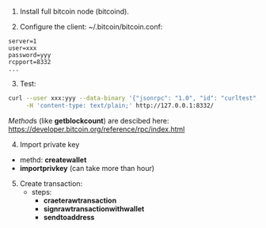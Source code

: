 1) Install full bitcoin node (bitcoind).


2) Configure the client:
~/.bitcoin/bitcoin.conf:
```
server=1
user=xxx
password=yyy
rcpport=8332
...
```

3) Test:
```bash
curl --user xxx:yyy --data-binary '{"jsonrpc": "1.0", "id": "curltest", "method": "getblockcount", "params": []}' \
     -H 'content-type: text/plain;' http://127.0.0.1:8332/
```

*Method*s (like **getblockcount**) are descibed here: https://developer.bitcoin.org/reference/rpc/index.html


4) Import private key
  - methd: **createwallet**
  - **importprivkey** (can take more than hour)
  
5) Create transaction:
   - steps:
       - **craeterawtransaction**
       - **signrawtransactionwithwallet**
       - **sendtoaddress**
       
   

